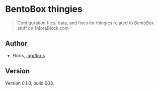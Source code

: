 # BentoBox thingies

> Configuration files, data, and fixes for thingies related to BentoBox stuff on 1MoreBlock.com

## Author

- Floris, [.gg/floris](https://discord.gg/floris)

## Version

Version 0.1.0, build 003.
